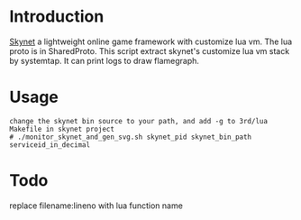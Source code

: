 Introduction
============
[Skynet](https://github.com/cloudwu/skynet/) a lightweight online game framework with customize lua vm. The lua proto is in SharedProto. This script extract skynet's customize lua vm stack by systemtap. It can print logs to draw flamegraph.

Usage
=====
 ```shell
 change the skynet bin source to your path, and add -g to 3rd/lua Makefile in skynet project
 # ./monitor_skynet_and_gen_svg.sh skynet_pid skynet_bin_path serviceid_in_decimal
 ```

Todo
====
replace filename:lineno with lua function name
